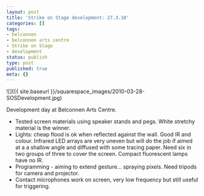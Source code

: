 ```yaml
---
layout: post
title: 'Strike on Stage development: 27.3.10'
categories: []
tags:
- belconnen
- belconnen arts centre
- Strike on Stage
- development
status: publish
type: post
published: true
meta: {}
---
```


![]({{ site.baseurl }}/squarespace_images/2010-03-28-SOSDevelopment.jpg)

Development day at Belconnen Arts Centre.

- Tested screen materials using speaker stands and pegs. White stretchy material is the winner.
- Lights: cheap flood is ok when reflected against the wall. Good IR and colour. Infrared LED arrays are very uneven but will do the job if aimed at a a shallow angle and diffused with some tracing paper. Need six in two groups of three to cover the screen. Compact fluorescent lamps have no IR.
- Programming - aiming to extend gesture... spraying pixels. Need tripods for camera and projector.
- Contact microphones work on screen, very low frequency but still useful for triggering.
